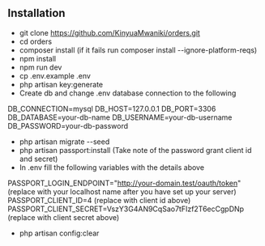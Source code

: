 ## Installation

- git clone https://github.com/KinyuaMwaniki/orders.git 
- cd orders
- composer install (if it fails run composer install --ignore-platform-reqs)
- npm install
- npm run dev
- cp .env.example .env
- php artisan key:generate
- Create db and change .env database connection to the following

DB_CONNECTION=mysql
DB_HOST=127.0.0.1
DB_PORT=3306
DB_DATABASE=your-db-name
DB_USERNAME=your-db-username
DB_PASSWORD=your-db-password

- php artisan migrate --seed
- php artisan passport:install (Take note of the password grant client id and secret)
- In .env fill the following variables with the details above

PASSPORT_LOGIN_ENDPOINT="http://your-domain.test/oauth/token" (replace with your localhost name after you have set up your server)
PASSPORT_CLIENT_ID=4 (replace with client id above)
PASSPORT_CLIENT_SECRET=VszY3G4AN9CqSao7tFIzf2T6ecCgpDNp (replace with client secret above)

- php artisan config:clear
